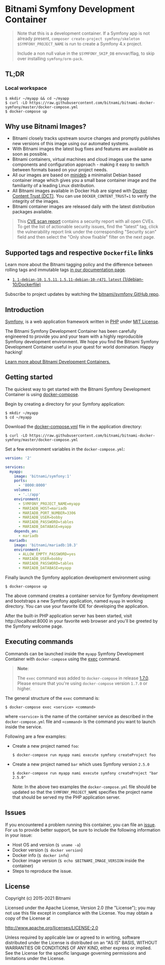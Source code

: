 
# Bitnami Symfony Development Container

> Note that this is a development container. If a Symfony app is not already
> present, `composer create-project symfony/skeleton $SYMFONY_PROJECT_NAME`
> is run to create a Symfony 4.x project.
>
> Include a non null value in the `$SYMFONY_SKIP_DB` envvar/flag, to skip over
> installing `symfony/orm-pack`.

## TL;DR

### Local workspace

```console
$ mkdir ~/myapp && cd ~/myapp
$ curl -LO https://raw.githubusercontent.com/bitnami/bitnami-docker-symfony/master/docker-compose.yml
$ docker-compose up
```

## Why use Bitnami Images?

* Bitnami closely tracks upstream source changes and promptly publishes new versions of this image using our automated systems.
* With Bitnami images the latest bug fixes and features are available as soon as possible.
* Bitnami containers, virtual machines and cloud images use the same components and configuration approach - making it easy to switch between formats based on your project needs.
* All our images are based on [minideb](https://github.com/bitnami/minideb) a minimalist Debian based container image which gives you a small base container image and the familiarity of a leading Linux distribution.
* All Bitnami images available in Docker Hub are signed with [Docker Content Trust (DCT)](https://docs.docker.com/engine/security/trust/content_trust/). You can use `DOCKER_CONTENT_TRUST=1` to verify the integrity of the images.
* Bitnami container images are released daily with the latest distribution packages available.


> This [CVE scan report](https://quay.io/repository/bitnami/symfony?tab=tags) contains a security report with all open CVEs. To get the list of actionable security issues, find the "latest" tag, click the vulnerability report link under the corresponding "Security scan" field and then select the "Only show fixable" filter on the next page.

## Supported tags and respective `Dockerfile` links

Learn more about the Bitnami tagging policy and the difference between rolling tags and immutable tags [in our documentation page](https://docs.bitnami.com/tutorials/understand-rolling-tags-containers/).


* [`1`, `1-debian-10`, `1.5.11`, `1.5.11-debian-10-r471`, `latest` (1/debian-10/Dockerfile)](https://github.com/bitnami/bitnami-docker-symfony/blob/1.5.11-debian-10-r471/1/debian-10/Dockerfile)

Subscribe to project updates by watching the [bitnami/symfony GitHub repo](https://github.com/bitnami/bitnami-docker-symfony).

## Introduction

[Symfony](https://symfony.com/), is a web application framework written in [PHP](http://www.php.net) under [MIT License](http://symfony.com/doc/current/contributing/code/license.html).

The Bitnami Symfony Development Container has been carefully engineered to provide you and your team with a highly reproducible Symfony development environment. We hope you find the Bitnami Symfony Development Container useful in your quest for world domination. Happy hacking!

[Learn more about Bitnami Development Containers.](https://docs.bitnami.com/containers/how-to/use-bitnami-development-containers/)

## Getting started

The quickest way to get started with the Bitnami Symfony Development Container is using [docker-compose](https://docs.docker.com/compose/).

Begin by creating a directory for your Symfony application:

```console
$ mkdir ~/myapp
$ cd ~/myapp
```

Download the [docker-compose.yml](https://raw.githubusercontent.com/bitnami/bitnami-docker-symfony/master/docker-compose.yml) file in the application directory:

```console
$ curl -LO https://raw.githubusercontent.com/bitnami/bitnami-docker-symfony/master/docker-compose.yml
```

Set a few environment variables in the `docker-compose.yml`:

```yaml
version: '2'

services:
  myapp:
    image: 'bitnami/symfony:1'
    ports:
      - '8000:8000'
    volumes:
      - '.:/app'
    environment:
      - SYMFONY_PROJECT_NAME=myapp
      - MARIADB_HOST=mariadb
      - MARIADB_PORT_NUMBER=3306
      - MARIADB_USER=bobby
      - MARIADB_PASSWORD=tables
      - MARIADB_DATABASE=myapp
    depends_on:
      - mariadb
  mariadb:
    image: 'bitnami/mariadb:10.3'
    environment:
      - ALLOW_EMPTY_PASSWORD=yes
      - MARIADB_USER=bobby
      - MARIADB_PASSWORD=tables
      - MARIADB_DATABASE=myapp
```

Finally launch the Symfony application development environment using:

```console
$ docker-compose up
```

The above command creates a container service for Symfony development and bootstraps a new Symfony application, named `myapp` in working directory. You can use your favorite IDE for developing the application.

After the built-in PHP application server has been started, visit http://localhost:8000 in your favorite web browser and you'll be greeted by the Symfony welcome page.

## Executing commands

Commands can be launched inside the `myapp` Symfony Development Container with `docker-compose` using the [exec](https://docs.docker.com/compose/reference/exec/) command.

> **Note**:
>
> The `exec` command was added to `docker-compose` in release [1.7.0](https://github.com/docker/compose/blob/master/CHANGELOG.md#170-2016-04-13). Please ensure that you're using `docker-compose` version `1.7.0` or higher.

The general structure of the `exec` command is:

```console
$ docker-compose exec <service> <command>
```
where `<service>` is the name of the container service as described in the `docker-compose.yml` file and `<command>` is the command you want to launch inside the service.

Following are a few examples:

- Create a new project named `foo`:

  ```console
  $ docker-compose run myapp nami execute symfony createProject foo
  ```

- Create a new project named `bar` which uses Symfony version `2.5.0`

  ```console
  $ docker-compose run myapp nami execute symfony createProject "bar 2.5.0"
  ```

  Note: In the above two examples the `docker-compose.yml` file should be updated so that the `SYMFONY_PROJECT_NAME` specifies the project name that should be served my the PHP application server.

## Issues

If you encountered a problem running this container, you can file an [issue](https://github.com/bitnami/bitnami-docker-symfony/issues/new). For us to provide better support, be sure to include the following information in your issue:

- Host OS and version (`$ uname -a`)
- Docker version (`$ docker version`)
- Docker info (`$ docker info`)
- Docker image version (`$ echo $BITNAMI_IMAGE_VERSION` inside the container)
- Steps to reproduce the issue.

## License

Copyright (c) 2015-2021 Bitnami

Licensed under the Apache License, Version 2.0 (the "License");
you may not use this file except in compliance with the License.
You may obtain a copy of the License at

  <http://www.apache.org/licenses/LICENSE-2.0>

Unless required by applicable law or agreed to in writing, software
distributed under the License is distributed on an "AS IS" BASIS,
WITHOUT WARRANTIES OR CONDITIONS OF ANY KIND, either express or implied.
See the License for the specific language governing permissions and
limitations under the License.
